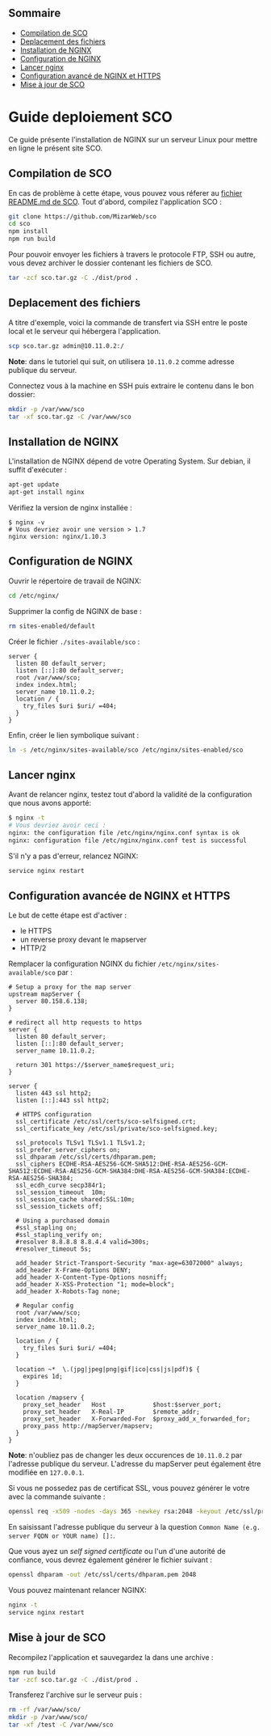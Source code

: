 
<!-- START doctoc generated TOC please keep comment here to allow auto update -->
<!-- DON'T EDIT THIS SECTION, INSTEAD RE-RUN doctoc TO UPDATE -->
## Sommaire

- [Compilation de SCO](#compilation-de-sco)
- [Deplacement des fichiers](#deplacement-des-fichiers)
- [Installation de NGINX](#installation-de-nginx)
- [Configuration de NGINX](#configuration-de-nginx)
- [Lancer nginx](#lancer-nginx)
- [Configuration avancé de NGINX et HTTPS](#configuration-avanc%C3%A9-de-nginx-et-https)
- [Mise à jour de SCO](#mise-%C3%A0-jour-de-sco)

<!-- END doctoc generated TOC please keep comment here to allow auto update -->

# Guide deploiement SCO

Ce guide présente l'installation de NGINX sur un serveur Linux pour mettre en ligne le présent site SCO.  

## Compilation de SCO

En cas de problème à cette étape, vous pouvez vous réferer au [fichier README.md de SCO](https://github.com/MizarWeb/SCO/blob/master/README.md).
Tout d'abord, compilez l'application SCO :

```bash
git clone https://github.com/MizarWeb/sco
cd sco
npm install
npm run build
```

Pour pouvoir envoyer les fichiers à travers le protocole FTP, SSH ou autre, vous devez archiver le dossier contenant les fichiers de SCO.

```bash
tar -zcf sco.tar.gz -C ./dist/prod .
```

## Deplacement des fichiers

A titre d'exemple, voici la commande de transfert via SSH entre le  poste local et le serveur qui hébergera l'application.

```bash
scp sco.tar.gz admin@10.11.0.2:/
```

**Note**: dans le tutoriel qui suit, on utilisera `10.11.0.2` comme adresse publique du serveur.

Connectez vous à la machine en SSH puis extraire le contenu dans le bon dossier:

```bash
mkdir -p /var/www/sco
tar -xf sco.tar.gz -C /var/www/sco
```

## Installation de NGINX

L'installation de NGINX dépend de votre Operating System. Sur debian, il suffit d'exécuter :

```bash
apt-get update
apt-get install nginx
```

Vérifiez la version de nginx installée :

```
$ nginx -v
# Vous devriez avoir une version > 1.7
nginx version: nginx/1.10.3
```

## Configuration de NGINX

Ouvrir le répertoire de travail de NGINX:

```bash
cd /etc/nginx/
```

Supprimer la config de NGINX de base :

```bash
rm sites-enabled/default
```

Créer le fichier `./sites-available/sco` :

```text
server {
  listen 80 default_server;
  listen [::]:80 default_server;
  root /var/www/sco;
  index index.html;
  server_name 10.11.0.2;
  location / {
    try_files $uri $uri/ =404;
  }
}
```

Enfin, créer le lien symbolique suivant :

```bash
ln -s /etc/nginx/sites-available/sco /etc/nginx/sites-enabled/sco
```

## Lancer nginx

Avant de relancer nginx, testez tout d'abord la validité de la configuration que nous avons apporté:

```bash
$ nginx -t
# Vous devriez avoir ceci :
nginx: the configuration file /etc/nginx/nginx.conf syntax is ok
nginx: configuration file /etc/nginx/nginx.conf test is successful
```

S'il n'y a pas d'erreur, relancez NGINX:

```bash
service nginx restart
```

## Configuration avancée de NGINX et HTTPS

Le but de cette étape est d'activer :

- le HTTPS
- un reverse proxy devant le mapserver
- HTTP/2

Remplacer la configuration NGINX du fichier `/etc/nginx/sites-available/sco` par :

```text
# Setup a proxy for the map server
upstream mapServer {
  server 80.158.6.138;
}

# redirect all http requests to https
server {
  listen 80 default_server;
  listen [::]:80 default_server;
  server_name 10.11.0.2;

  return 301 https://$server_name$request_uri;
}

server {
  listen 443 ssl http2;
  listen [::]:443 ssl http2;

  # HTTPS configuration
  ssl_certificate /etc/ssl/certs/sco-selfsigned.crt;
  ssl_certificate_key /etc/ssl/private/sco-selfsigned.key;

  ssl_protocols TLSv1 TLSv1.1 TLSv1.2;
  ssl_prefer_server_ciphers on;
  ssl_dhparam /etc/ssl/certs/dhparam.pem;
  ssl_ciphers ECDHE-RSA-AES256-GCM-SHA512:DHE-RSA-AES256-GCM-SHA512:ECDHE-RSA-AES256-GCM-SHA384:DHE-RSA-AES256-GCM-SHA384:ECDHE-RSA-AES256-SHA384;
  ssl_ecdh_curve secp384r1;
  ssl_session_timeout  10m;
  ssl_session_cache shared:SSL:10m;
  ssl_session_tickets off;

  # Using a purchased domain
  #ssl_stapling on;
  #ssl_stapling_verify on;
  #resolver 8.8.8.8 8.8.4.4 valid=300s;
  #resolver_timeout 5s;

  add_header Strict-Transport-Security "max-age=63072000" always;
  add_header X-Frame-Options DENY;
  add_header X-Content-Type-Options nosniff;
  add_header X-XSS-Protection "1; mode=block";
  add_header X-Robots-Tag none;

  # Regular config
  root /var/www/sco;
  index index.html;
  server_name 10.11.0.2;

  location / {
    try_files $uri $uri/ =404;
  }

  location ~*  \.(jpg|jpeg|png|gif|ico|css|js|pdf)$ {
    expires 1d;
  }

  location /mapserv {
    proxy_set_header   Host             $host:$server_port;
    proxy_set_header   X-Real-IP        $remote_addr;
    proxy_set_header   X-Forwarded-For  $proxy_add_x_forwarded_for;
    proxy_pass http://mapServer/mapserv;
  }
}
```

**Note**: n'oubliez pas de changer les deux occurences de `10.11.0.2` par l'adresse publique du serveur. L'adresse du mapServer peut également être modifiée en `127.0.0.1`.

Si vous ne possedez pas de certificat SSL, vous pouvez générer le votre avec la commande suivante :

```bash
openssl req -x509 -nodes -days 365 -newkey rsa:2048 -keyout /etc/ssl/private/sco-selfsigned.key -out /etc/ssl/certs/sco-selfsigned.crt
```

En saisissant l'adresse publique du serveur à la question `Common Name (e.g. server FQDN or YOUR name) []:`.

Que vous ayez un _self signed certificate_ ou l'un d'une autorité de confiance, vous devrez également générer le fichier suivant :

```bash
openssl dhparam -out /etc/ssl/certs/dhparam.pem 2048
```

Vous pouvez maintenant relancer NGINX:

```bash
nginx -t
service nginx restart
```

## Mise à jour de SCO

Recompilez l'application et sauvegardez la dans une archive :

```bash
npm run build
tar -zcf sco.tar.gz -C ./dist/prod .
```

Transferez l'archive sur le serveur puis :

```bash
rm -rf /var/www/sco/
mkdir -p /var/www/sco/
tar -xf /test -C /var/www/sco
```